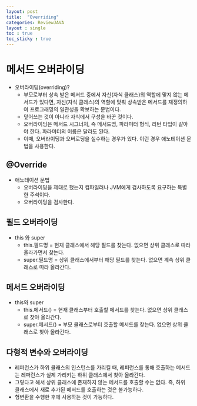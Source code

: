 ```yaml
---
layout: post
title:  "Overriding"
categories: ReviewJAVA
layout : single
toc : true 
toc_sticky : true
---
```


# 메서드 오버라이딩
- 오버라이딩(overriding)?
    - 부모로부터 상속 받은 메서드 중에서 자신(자식 클래스)의 역할에 맞지 않는 메서드가 있다면, 자신(자식 클래스)의 역할에 맞춰 상속받은 메서드를 재정의하여 프로그래밍의 일관성을 확보하는 문법이다.
    - 덮어쓰는 것이 아니라 자식에서 구성을 바꾼 것이다.
    - 오버라이딩은 메서드 시그너처, 즉 메서드명, 파라미터 형식, 리턴 타입이 같아야 한다. 파라미터의 이름은 달라도 된다.
    - 이때, 오버라이딩과 오버로딩을 실수하는 경우가 있다. 이런 경우 애노테이션 문법을 사용한다.

## @Override
- 애노테이션 문법
    - 오버라이딩을 제대로 했는지 컴파일러나 JVM에게 검사하도록 요구하는 특별한 주석이다.
    - 오버라이딩을 검사한다.

## 필드 오버라이딩
- this 와 super
    - this.필드명 = 현재 클래스에서 해당 필드를 찾는다. 없으면 상위 클래스로 따라 올라가면서 찾는다.
    - super.필드명 = 상위 클래스에서부터 해당 필드를 찾는다. 없으면 계속 상위 클래스로 따라 올라간다.

## 메서드 오버라이딩
- this와 super
    - this.메서드() = 현재 클래스부터 호출할 메서드를 찾는다. 없으면 상위 클래스로 찾아 올라간다.
    - super.메서드() = 부모 클래스로부터 호출할 메서드를 찾는다. 없으면 상위 클래스로 찾아 올라간다.

## 다형적 변수와 오버라이딩
- 레퍼런스가 하위 클래스의 인스턴스를 가리킬 때, 레퍼런스를 통해 호출하는 메서드는 레퍼런스가 실제 가리키는 하위 클래스에서 찾아 올라간다.
- 그렇다고 해서 상위 클래스에 존재하지 않는 메서드를 호출할 수는 없다. 즉, 하위 클래스에서 새로 추가된 메서드를 호출하는 것은 불가능하다.
- 형변환을 수행한 후에 사용하는 것이 가능하다.